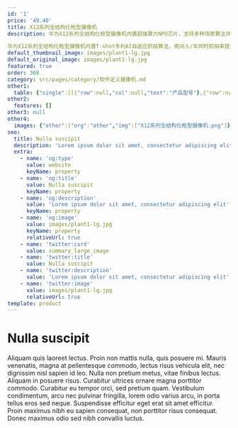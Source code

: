 ```yaml
---
id: '1'
price: '49.40'
title: X12系列全结构化枪型摄像机
description: 华为X12系列全结构化枪型摄像机内置超强算力NPU芯片，支持多种场景算法并行，对人脸、人体、非机动车和车辆等多种结构化信息同时提取，适用于城市背街小巷，社区出入口以及县、乡、村级道路的智能化业务。

华为X12系列全结构化枪型摄像机内置T-shot专利AI自适应抓拍算法，夜间人/车同时抓拍率提升50%，彻底解决夜间人/车等多目标抓拍无法兼顾的问题。同时，摄像机可以将算力协同共享，解决现网存量非智能摄像机智能化，快速支撑城市智能化改造。
default_thumbnail_image: images/plant1-lg.jpg
default_original_image: images/plant1-lg.jpg
featured: true
order: 368
category: src/pages/category/软件定义摄像机.md
other1: 
  table: {"single":[[{"row":null,"col":null,"text":"产品型号"},{"row":null,"col":null,"text":"X1221-H"},{"row":null,"col":null,"text":"X1281-H"}],[{"row":null,"col":null,"text":"图像传感器"},{"row":null,"col":null,"text":"1/1.8\" 200万像素逐行扫描CMOS"},{"row":null,"col":null,"text":"1/1.8\" 800万像素逐行扫描CMOS"}],[{"row":null,"col":null,"text":"最大分辨率"},{"row":null,"col":null,"text":"1920×1080"},{"row":null,"col":null,"text":"3840×2160"}],[{"row":null,"col":null,"text":"低照度"},{"row":null,"col":"2","text":"支持"}],[{"row":null,"col":null,"text":"镜头焦距"},{"row":null,"col":"2","text":"CS接口"}],[{"row":null,"col":null,"text":"宽动态"},{"row":null,"col":"2","text":"支持"}],[{"row":null,"col":null,"text":"智能分析"},{"row":null,"col":"2","text":"支持"}],[{"row":null,"col":null,"text":"电源"},{"row":null,"col":"2","text":"AC24V，PoE(IEEE 802.3at)"}]]}
other2:
  features: []
other3: null
other4:
  images: {"other":{"org":"other","img":["X12系列全结构化枪型摄像机.png"]}}
seo:
  title: Nulla suscipit
  description: 'Lorem ipsum dolor sit amet, consectetur adipiscing elit'
  extra:
    - name: 'og:type'
      value: website
      keyName: property
    - name: 'og:title'
      value: Nulla suscipit
      keyName: property
    - name: 'og:description'
      value: 'Lorem ipsum dolor sit amet, consectetur adipiscing elit'
      keyName: property
    - name: 'og:image'
      value: images/plant1-lg.jpg
      keyName: property
      relativeUrl: true
    - name: 'twitter:card'
      value: summary_large_image
    - name: 'twitter:title'
      value: Nulla suscipit
    - name: 'twitter:description'
      value: 'Lorem ipsum dolor sit amet, consectetur adipiscing elit'
    - name: 'twitter:image'
      value: images/plant1-lg.jpg
      relativeUrl: true
template: product
---
```


# Nulla suscipit

Aliquam quis laoreet lectus. Proin non mattis nulla, quis posuere mi. Mauris venenatis, magna at pellentesque commodo, lectus risus vehicula elit, nec dignissim nisl sapien id leo. Nulla non pretium metus, vitae finibus lectus. Aliquam in posuere risus. Curabitur ultrices ornare magna porttitor commodo. Curabitur eu tempor orci, sed pretium quam. Vestibulum condimentum, arcu nec pulvinar fringilla, lorem odio varius arcu, in porta tellus eros sed neque. Suspendisse efficitur eget erat sit amet efficitur. Proin maximus nibh eu sapien consequat, non porttitor risus consequat. Donec maximus odio sed nibh convallis luctus.